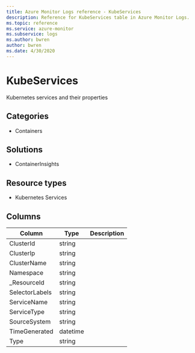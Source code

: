 ```yaml
---
title: Azure Monitor Logs reference - KubeServices
description: Reference for KubeServices table in Azure Monitor Logs.
ms.topic: reference
ms.service: azure-monitor
ms.subservice: logs
ms.author: bwren
author: bwren
ms.date: 4/30/2020
---
```


# KubeServices

 Kubernetes services and their properties

## Categories

- Containers
## Solutions

- ContainerInsights
## Resource types

- Kubernetes Services




## Columns

|Column|Type|Description|
|---|---|---|
|ClusterId|string||
|ClusterIp|string||
|ClusterName|string||
|Namespace|string||
|_ResourceId|string||
|SelectorLabels|string||
|ServiceName|string||
|ServiceType|string||
|SourceSystem|string||
|TimeGenerated|datetime||
|Type|string||
